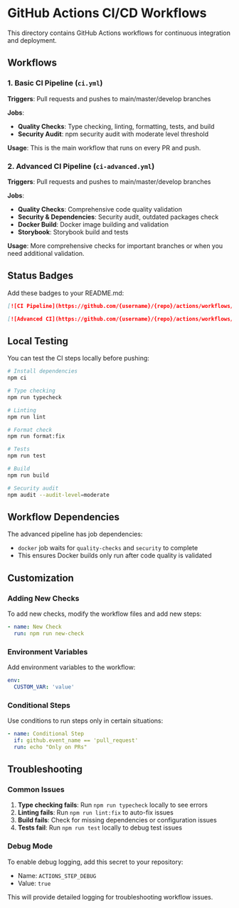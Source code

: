 # GitHub Actions CI/CD Workflows

This directory contains GitHub Actions workflows for continuous integration and deployment.

## Workflows

### 1. Basic CI Pipeline (`ci.yml`)
**Triggers**: Pull requests and pushes to main/master/develop branches

**Jobs**:
- **Quality Checks**: Type checking, linting, formatting, tests, and build
- **Security Audit**: npm security audit with moderate level threshold

**Usage**: This is the main workflow that runs on every PR and push.

### 2. Advanced CI Pipeline (`ci-advanced.yml`)
**Triggers**: Pull requests and pushes to main/master/develop branches

**Jobs**:
- **Quality Checks**: Comprehensive code quality validation
- **Security & Dependencies**: Security audit, outdated packages check
- **Docker Build**: Docker image building and validation
- **Storybook**: Storybook build and tests

**Usage**: More comprehensive checks for important branches or when you need additional validation.

## Status Badges

Add these badges to your README.md:

```markdown
[![CI Pipeline](https://github.com/{username}/{repo}/actions/workflows/ci.yml/badge.svg)](https://github.com/{username}/{repo}/actions/workflows/ci.yml)

[![Advanced CI](https://github.com/{username}/{repo}/actions/workflows/ci-advanced.yml/badge.svg)](https://github.com/{username}/{repo}/actions/workflows/ci-advanced.yml)
```

## Local Testing

You can test the CI steps locally before pushing:

```bash
# Install dependencies
npm ci

# Type checking
npm run typecheck

# Linting
npm run lint

# Format check
npm run format:fix

# Tests
npm run test

# Build
npm run build

# Security audit
npm audit --audit-level=moderate
```

## Workflow Dependencies

The advanced pipeline has job dependencies:
- `docker` job waits for `quality-checks` and `security` to complete
- This ensures Docker builds only run after code quality is validated

## Customization

### Adding New Checks
To add new checks, modify the workflow files and add new steps:

```yaml
- name: New Check
  run: npm run new-check
```

### Environment Variables
Add environment variables to the workflow:

```yaml
env:
  CUSTOM_VAR: 'value'
```

### Conditional Steps
Use conditions to run steps only in certain situations:

```yaml
- name: Conditional Step
  if: github.event_name == 'pull_request'
  run: echo "Only on PRs"
```

## Troubleshooting

### Common Issues
1. **Type checking fails**: Run `npm run typecheck` locally to see errors
2. **Linting fails**: Run `npm run lint:fix` to auto-fix issues
3. **Build fails**: Check for missing dependencies or configuration issues
4. **Tests fail**: Run `npm run test` locally to debug test issues

### Debug Mode
To enable debug logging, add this secret to your repository:
- Name: `ACTIONS_STEP_DEBUG`
- Value: `true`

This will provide detailed logging for troubleshooting workflow issues.
